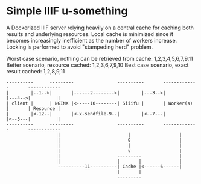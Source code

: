 # Simple IIIF u-something

A Dockerized IIIF server relying heavily on a central cache for caching both results and underlying resources. Local cache is minimized since it becomes increasingly inefficient as the number of workers increase. Locking is performed to avoid "stampeding herd" problem.

Worst case scenario, nothing can be retrieved from cache: 1,2,3,4,5,6,7,9,11
Better scenario, resource cached: 1,2,3,6,7,9,10
Best case scenario, exact result cached: 1,2,8,9,11

    ----------      ---------                ----------       -------------       ------------
    |        |--1-->|       |------2-------->|        |---3-->|           |---4-->|          |
    | client |      | NGINX |<-----10--------| Siiifu |       | Worker(s) |       | Resource |
    |        |<-12--|       |<-x-sendfile-9--|        |<--7---|           |<--5---|          |
    ----------      ---------                ----------       -------------       ------------
                       |                         |                  |
                       |                         8                  |
                       |                         |                  |
                       |                         v                  |
                       |                     ---------              |
                       |                     |       |              |
                       ----------11----------| Cache |<------6------|
                                             |       |
                                             ---------
